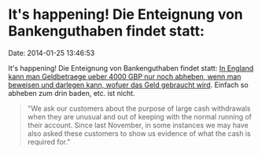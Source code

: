 It\'s happening! Die Enteignung von Bankenguthaben findet statt:
================================================================

Date: 2014-01-25 13:46:53

It\'s happening! Die Enteignung von Bankenguthaben findet statt: [In
England kann man Geldbetraege ueber 4000 GBP nur noch abheben, wenn man
beweisen und darlegen kann, wofuer das Geld gebraucht
wird](http://www.bbc.co.uk/news/business-25861717). Einfach so abheben
zum drin baden, etc. ist nicht.

> \"We ask our customers about the purpose of large cash withdrawals
> when they are unusual and out of keeping with the normal running of
> their account. Since last November, in some instances we may have also
> asked these customers to show us evidence of what the cash is required
> for.\"
